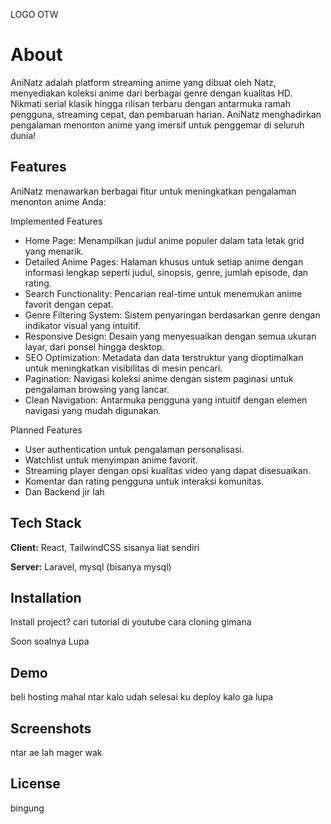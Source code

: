 
LOGO OTW

# About



AniNatz adalah platform streaming anime yang dibuat oleh Natz, menyediakan koleksi anime dari berbagai genre dengan kualitas HD. Nikmati serial klasik hingga rilisan terbaru dengan antarmuka ramah pengguna, streaming cepat, dan pembaruan harian. AniNatz menghadirkan pengalaman menonton anime yang imersif untuk penggemar di seluruh dunia!
## Features

AniNatz menawarkan berbagai fitur untuk meningkatkan pengalaman menonton anime Anda:

Implemented Features

* Home Page: Menampilkan judul anime populer dalam tata letak grid yang menarik.
* Detailed Anime Pages: Halaman khusus untuk setiap anime dengan informasi lengkap seperti judul, sinopsis, genre, jumlah episode, dan rating.
* Search Functionality: Pencarian real-time untuk menemukan anime favorit dengan cepat.
* Genre Filtering System: Sistem penyaringan berdasarkan genre dengan indikator visual yang intuitif.
* Responsive Design: Desain yang menyesuaikan dengan semua ukuran layar, dari ponsel hingga desktop.
* SEO Optimization: Metadata dan data terstruktur yang dioptimalkan untuk meningkatkan visibilitas di mesin pencari.
* Pagination: Navigasi koleksi anime dengan sistem paginasi untuk pengalaman browsing yang lancar.
* Clean Navigation: Antarmuka pengguna yang intuitif dengan elemen navigasi yang mudah digunakan.

Planned Features
* User authentication untuk pengalaman personalisasi.
* Watchlist untuk menyimpan anime favorit.
* Streaming player dengan opsi kualitas video yang dapat disesuaikan.
* Komentar dan rating pengguna untuk interaksi komunitas.
* Dan Backend jir lah 
## Tech Stack

**Client:** React, TailwindCSS sisanya liat sendiri

**Server:** Laravel, mysql (bisanya mysql)


## Installation

Install project? cari tutorial di youtube cara cloning gimana

Soon soalnya Lupa
    
## Demo

beli hosting mahal ntar kalo udah selesai ku deploy kalo ga lupa

## Screenshots
ntar ae lah mager wak


## License
bingung
